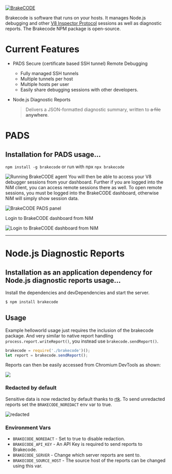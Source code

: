 [![BrakeCODE](https://june07.github.io/image/titleLogoBlack.png)](https://brakecode.com)

Brakecode is software that runs on your hosts.  It manages Node.js debugging and other [V8 Inspector Protocol](https://v8.dev/) sessions as well as diagnostic reports.  The Brakecode NPM package is open-source.

# Current Features
  - PADS Secure (certificate based SSH tunnel) Remote Debugging
    * Fully managed SSH tunnels
    * Multiple tunnels per host
    * Multiple hosts per user
    * Easily share debugging sessions with other developers.

  - Node.js Diagnostic Reports
    > Delivers a JSON-formatted diagnostic summary, written to ~~a file~~ **anywhere**.

# PADS
## Installation for PADS usage...
`npm install -g brakecode` or run with npx `npx brakecode`

![Running BrakeCODE agent](https://github.brakecode.com/image/brakecode-node-npx-run.gif)
You will then be able to access your V8 debugger sessions from your dashboard.  Further if you are logged into the NiM client, you can access remote sessions there as well.  To open remote sessions, you must be logged into the BrakeCODE dashboard, otherwise NiM will simply show session data.

![BrakeCODE PADS panel](https://github.brakecode.com/image/brakecode-dashboard-1.png)

Login to BrakeCODE dashboard from NiM

![Login to BrakeCODE dashboard from NiM](https://github.brakecode.com/image/NiM-devToolsPanel.png)

---

# Node.js Diagnostic Reports
## Installation as an application dependency for Node.js diagnostic reports usage...
Install the dependencies and devDependencies and start the server.

```sh
$ npm install brakecode
```

## Usage
Example helloworld usage just requires the inclusion of the brakecode package.  And very similar to native report handling `process.report.writeReport()`, you instead use `brakecode.sendReport()`.

```node.js
brakecode = require('./brakecode')();
let report = brakecode.sendReport();
```
Reports can then be easily accessed from Chromium DevTools as shown:

![](https://res.cloudinary.com/june07/image/upload/v1575921920/brakecode/Annotation_2019-12-09_0927536-edited.png)

### Redacted by default

Sensitive data is now redacted by default thanks to [rtk](https://github.com/IBM/report-toolkit).  To send unredacted reports set the `BRAKECODE_NOREDACT` env var to true.

![redacted](https://res.cloudinary.com/june07/image/upload/v1577398429/brakecode/Annotation_2019-12-26_140522.png)
### Environment Vars

  - `BRAKECODE_NOREDACT` - Set to true to disable redaction.
  - `BRAKECODE_API_KEY` - An API Key is required to send reports to Brakecode.
  - `BRAKECODE_SERVER` - Change which server reports are sent to.
  - `BRAKECODE_SOURCE_HOST` - The source host of the reports can be changed using this var.